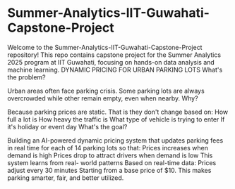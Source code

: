 # Summer-Analytics-IIT-Guwahati-Capstone-Project
Welcome to the Summer-Analytics-IIT-Guwahati-Capstone-Project repository! This repo contains capstone project for the Summer Analytics 2025 program at IIT Guwahati, focusing on hands-on data analysis and machine learning.
DYNAMIC PRICING FOR URBAN PARKING LOTS
What's the problem?

Urban areas often face parking crisis.
Some parking lots are always overcrowded while other remain empty, even when nearby.
Why?

Because parking prices are static.
That is they don't change based on:
How full a lot is
How heavy the traffic is
What type of vehicle is trying to enter
If it's holiday or event day
What's the goal?

Building an AI-powered dynamic pricing system that updates parking fees in real time for each of 14 parking lots so that:
Prices increases when demand is high
Prices drop to attract drivers when demand is low
This system learns from real- world patterns
Based on real-time data:
Prices adjust every 30 minutes
Starting from a base price of $10.
This makes parking smarter, fair, and better utilized.
